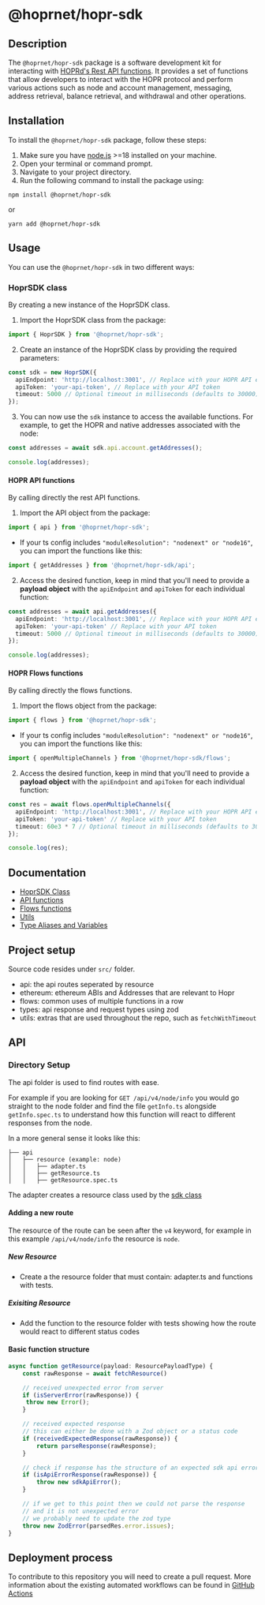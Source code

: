 # @hoprnet/hopr-sdk

## Description

The `@hoprnet/hopr-sdk` package is a software development kit for interacting with [HOPRd's Rest API functions](https://docs.hoprnet.org/developers/rest-api).
It provides a set of functions that allow developers to interact with the HOPR protocol and perform various actions such as node and account management, messaging, address retrieval, balance retrieval, and withdrawal and other operations.

## Installation

To install the `@hoprnet/hopr-sdk` package, follow these steps:

1. Make sure you have [node.js](https://nodejs.org) >=18 installed on your machine.
2. Open your terminal or command prompt.
3. Navigate to your project directory.
4. Run the following command to install the package using:

```shell
npm install @hoprnet/hopr-sdk
```

or

```shell
yarn add @hoprnet/hopr-sdk
```

## Usage

You can use the `@hoprnet/hopr-sdk` in two different ways:

### HoprSDK class

By creating a new instance of the HoprSDK class.

1. Import the HoprSDK class from the package:

```ts
import { HoprSDK } from '@hoprnet/hopr-sdk';
```

2. Create an instance of the HoprSDK class by providing the required parameters:

```ts
const sdk = new HoprSDK({
  apiEndpoint: 'http://localhost:3001', // Replace with your HOPR API endopoint.
  apiToken: 'your-api-token', // Replace with your API token
  timeout: 5000 // Optional timeout in milliseconds (defaults to 30000)
});
```

3. You can now use the `sdk` instance to access the available functions. For example, to get the HOPR and native addresses associated with the node:

```ts
const addresses = await sdk.api.account.getAddresses();

console.log(addresses);
```

#### HOPR API functions

By calling directly the rest API functions.

1. Import the API object from the package:

```ts
import { api } from '@hoprnet/hopr-sdk';
```

- If your ts config includes `"moduleResolution": "nodenext" or "node16"`, you can import the functions like this:

```ts
import { getAddresses } from '@hoprnet/hopr-sdk/api';
```

2. Access the desired function, keep in mind that you'll need to provide a **payload object** with the `apiEndpoint` and `apiToken` for each individual function:

```ts
const addresses = await api.getAddresses({
  apiEndpoint: 'http://localhost:3001', // Replace with your HOPR API endopoint
  apiToken: 'your-api-token' // Replace with your API token
  timeout: 5000 // Optional timeout in milliseconds (defaults to 30000)
});

console.log(addresses);
```

#### HOPR Flows functions

By calling directly the flows functions.

1. Import the flows object from the package:

```ts
import { flows } from '@hoprnet/hopr-sdk';
```

- If your ts config includes `"moduleResolution": "nodenext" or "node16"`, you can import the functions like this:

```ts
import { openMultipleChannels } from '@hoprnet/hopr-sdk/flows';
```

2. Access the desired function, keep in mind that you'll need to provide a **payload object** with the `apiEndpoint` and `apiToken` for each individual function:

```ts
const res = await flows.openMultipleChannels({
  apiEndpoint: 'http://localhost:3001', // Replace with your HOPR API endopoint
  apiToken: 'your-api-token' // Replace with your API token
  timeout: 60e3 * 7 // Optional timeout in milliseconds (defaults to 30000) | This function takes really long
});

console.log(res);
```

## Documentation

- [HoprSDK Class](https://hoprnet.github.io/hopr-sdk/classes/HoprSDK.html)
- [API functions](https://hoprnet.github.io/hopr-sdk/modules/api.html)
- [Flows functions](https://hoprnet.github.io/hopr-sdk/modules/flows.html)
- [Utils](https://hoprnet.github.io/hopr-sdk/modules/utils.html)
- [Type Aliases and Variables](https://hoprnet.github.io/hopr-sdk/modules.html)

## Project setup

Source code resides under `src/` folder.

- api: the api routes seperated by resource
- ethereum: ethereum ABIs and Addresses that are relevant to Hopr
- flows: common uses of multiple functions in a row
- types: api response and request types using zod
- utils: extras that are used throughout the repo, such as `fetchWithTimeout`

## API

### Directory Setup

The api folder is used to find routes with ease.

For example if you are looking for `GET /api/v4/node/info` you would go straight
to the node folder and find the file `getInfo.ts` alongside `getInfo.spec.ts` to
understand how this function will react to different responses from the node.

In a more general sense it looks like this:

```
├── api
│   ├── resource (example: node)
│   │   ├── adapter.ts
│   │   ├── getResource.ts
│   │   ├── getResource.spec.ts
```

The adapter creates a resource class used by the [sdk class](./sdk.ts)

#### Adding a new route

The resource of the route can be seen after the `v4` keyword, for example in this example `/api/v4/node/info` the resource is `node`.

##### New Resource

- Create a the resource folder that must contain: adapter.ts and functions with tests.

##### Exisiting Resource

- Add the function to the resource folder with tests showing how the route would react to
  different status codes

#### Basic function structure

```Typescript
async function getResource(payload: ResourcePayloadType) {
    const rawResponse = await fetchResource()

    // received unexpected error from server
    if (isServerError(rawResponse)) {
     throw new Error();
    }

    // received expected response
    // this can either be done with a Zod object or a status code
    if (receivedExpectedResponse(rawResponse)) {
        return parseResponse(rawResponse);
    }

    // check if response has the structure of an expected sdk api error
    if (isApiErrorResponse(rawResponse)) {
        throw new sdkApiError();
    }

    // if we get to this point then we could not parse the response
    // and it is not unexpected error
    // we probably need to update the zod type
    throw new ZodError(parsedRes.error.issues);
}
```

## Deployment process

To contribute to this repository you will need to create a pull request. More information about the existing automated workflows can be found in [GitHub Actions](./.github/workflows/README.md)
